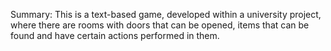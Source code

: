 Summary:
This is a text-based game, developed within a university project, where there are rooms with doors that can be opened, items that can be found and have certain actions performed in them. 
